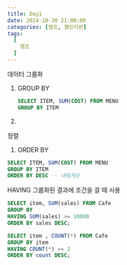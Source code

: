 ```yaml
---
title: Day1
date: 2024-10-30 21:00:00
categories: [캠프, 챌린지반]
tags:
  [
    캠프
  ]
---
```


데이터 그룹화

1. GROUP BY 
    ```sql
    SELECT ITEM, SUM(COST) FROM MENU
    GROUP BY ITEM
    ```

2. 

정렬

1. ORDER BY 
  ```sql
  SELECT ITEM, SUM(COST) FROM MENU
  GROUP BY ITEM
  ORDER BY DESC -- 내림차순
  ```

HAVING 그룹화된 결과에 조건을 걸 때 사용

```sql
SELECT item, SUM(sales) FROM Cafe
GROUP BY 
HAVING SUM(sales) >= 10000
ORDER BY sales DESC;

SELECT item , COUNT(*) FROM Cafe
GROUP BY item
HAVING COUNT(*) >= 2
ORDER BY count DESC;

```